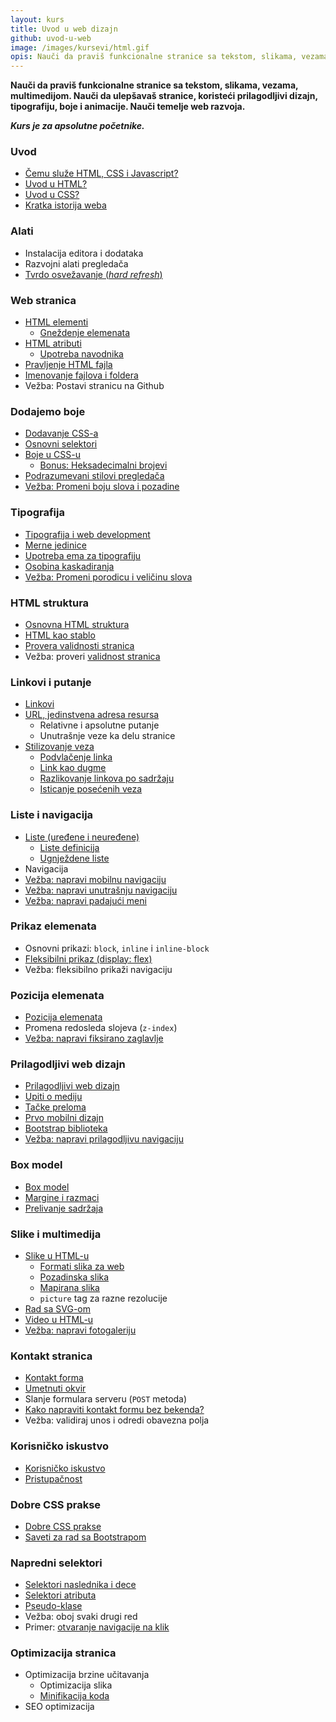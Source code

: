 ```yaml
---
layout: kurs
title: Uvod u web dizajn
github: uvod-u-web
image: /images/kursevi/html.gif
opis: Nauči da praviš funkcionalne stranice sa tekstom, slikama, vezama, multimedijom. Nauči temelje web razvoja.
---
```


**Nauči da praviš funkcionalne stranice sa tekstom, slikama, vezama, multimedijom. Nauči da ulepšavaš stranice, koristeći prilagodljivi dizajn, tipografiju, boje i animacije. Nauči temelje web razvoja.**

***Kurs je za apsolutne početnike.***

### Uvod

- [Čemu služe HTML, CSS i Javascript?](https://youtu.be/BFc_YPAxQcg)
- [Uvod u HTML?](/uvod-html)
- [Uvod u CSS?](/uvod-css)
- [Kratka istorija weba](/kratka-istorija-weba)

### Alati

- Instalacija editora i dodataka
- Razvojni alati pregledača
- [Tvrdo osvežavanje (*hard refresh*)](/hard-refresh)

### Web stranica

- [HTML elementi](/html-elementi)
  - [Gneždenje elemenata](/ucimo-html/gnezdenje)
- [HTML atributi](/html-atributi)
  - [Upotreba navodnika](/ucimo-html/navodnici)
- [Pravljenje HTML fajla](/pravljenje-html-fajla)
- [Imenovanje fajlova i foldera](/imenovanje-fajlova-i-foldera)
- Vežba: Postavi stranicu na Github

### Dodajemo boje

- [Dodavanje CSS-a](/dodavanje-css-a)
- [Osnovni selektori](/css-selektori)
- [Boje u CSS-u](/css-boje)
  - [Bonus: Heksadecimalni brojevi](/heksadecimalni-brojevi)
- [Podrazumevani stilovi pregledača](/podrazumevani-stilovi-pregledaca)
- [Vežba: Promeni boju slova i pozadine](/vezba-boja-slova-i-pozadine)

### Tipografija

- [Tipografija i web development](/tipografija-i-web-development)
- [Merne jedinice](/merne-jedinice)
- [Upotreba ema za tipografiju](/em-jedinica-tipografija)
- [Osobina kaskadiranja](/kaskadiranje)
- [Vežba: Promeni porodicu i veličinu slova](/vezba-porodica-i-velicina-slova)

### HTML struktura

- [Osnovna HTML struktura](/html-struktura)
- [HTML kao stablo](/html-stablo)
- [Provera validnosti stranica](/html-validacija)
- Vežba: proveri [validnost stranica](https://validator.w3.org/)

### Linkovi i putanje

- [Linkovi](/linkovi)
- [URL, jedinstvena adresa resursa](/url)
  - Relativne i apsolutne putanje
  - Unutrašnje veze ka delu stranice
- [Stilizovanje veza](/stilizovanje-veza)
  - [Podvlačenje linka](/podvlacenje-veza)
  - [Link kao dugme](/link-kao-dugme)
  - [Razlikovanje linkova po sadržaju](/razlikovanje-veza-po-sadrzaju)
  - [Isticanje posećenih veza](/isticanje-posecenih-veza)

### Liste i navigacija

- [Liste (uređene i neuređene)](/html-liste)
  - [Liste definicija](/lista-definicija)
  - [Ugnježdene liste](/ugnjezdene-liste)
- Navigacija
- [Vežba: napravi mobilnu navigaciju](/vezba-napravi-navigaciju)
- [Vežba: napravi unutrašnju navigaciju](/vezba-unutrasnja-navigacija)
- [Vežba: napravi padajući meni](/vezba-padajuci-meni)

### Prikaz elemenata

- Osnovni prikazi: `block`, `inline` i `inline-block`
- [Fleksibilni prikaz (display: flex)](/fleksibilni-prikaz)
- Vežba: fleksibilno prikaži navigaciju

### Pozicija elemenata

- [Pozicija elemenata](/pozicioniranje-elemenata)
- Promena redosleda slojeva (`z-index`)
- [Vežba: napravi fiksirano zaglavlje](/vezba-fiksirano-zaglavlje)

### Prilagodljivi web dizajn

- [Prilagodljivi web dizajn](/prilagodljivi-dizajn)
- [Upiti o mediju](/medija-upiti)
- [Tačke preloma](/tacke-preloma)
- [Prvo mobilni dizajn](/prvo-mobilni)
- [Bootstrap biblioteka](https://www.slideshare.net/DamjanPavlica/vodi-za-rad-sa-bootstrapom-69948458)
- [Vežba: napravi prilagodljivu navigaciju](/vezba-prilagodljiva-navigacija)

### Box model

- [Box model](/css-box-model)
- [Margine i razmaci](/margine-i-razmaci)
- [Prelivanje sadržaja](/html-overflow)

### Slike i multimedija

- [Slike u HTML-u](/html-slike)
  - [Formati slika za web](/formati-slika-za-web)
  - [Pozadinska slika](/pozadinska-slika)
  - [Mapirana slika](/mapirana-slika)
  - `picture` tag za razne rezolucije
- [Rad sa SVG-om](/svg-na-webu)
- [Video u HTML-u](/html-video)
- [Vežba: napravi fotogaleriju](/vezba-napravi-fotogaleriju)

### Kontakt stranica

- [Kontakt forma](/kontakt-forma)
- [Umetnuti okvir](/iframe)
- Slanje formulara serveru (`POST` metoda)
- [Kako napraviti kontakt formu bez bekenda?](/kontakt-forma-bez-bekenda)
- Vežba: validiraj unos i odredi obavezna polja

### Korisničko iskustvo

- [Korisničko iskustvo](/korisnicko-iskustvo)
- [Pristupačnost](/pristupacnost)

### Dobre CSS prakse

- [Dobre CSS prakse](/css-dobre-prakse)
- [Saveti za rad sa Bootstrapom](/rad-sa-bootstrapom)

### Napredni selektori

- [Selektori naslednika i dece](/css-naslednici-i-deca)
- [Selektori atributa](/css-selektori-atributa)
- [Pseudo-klase](/css-pseudo-klase)
- Vežba: oboj svaki drugi red
- Primer: [otvaranje navigacije na klik](https://codepen.io/mudroljub/pen/JrJqxp)

### Optimizacija stranica

- Optimizacija brzine učitavanja
  - Optimizacija slika
  - [Minifikacija koda](/minifikacija)
- SEO optimizacija
